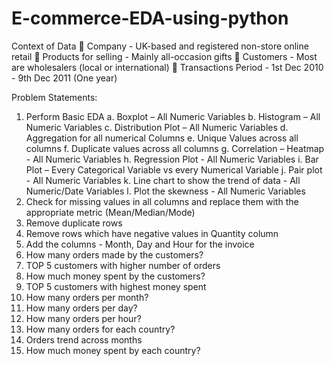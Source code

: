 # E-commerce-EDA-using-python

Context of Data 
 Company - UK-based and registered non-store online retail 
 Products for selling - Mainly all-occasion gifts 
 Customers - Most are wholesalers (local or international) 
 Transactions Period - 1st Dec 2010 - 9th Dec 2011 (One year) 

Problem Statements: 

1. Perform Basic EDA 
a. Boxplot – All Numeric Variables 
b. Histogram – All Numeric Variables 
c. Distribution Plot – All Numeric Variables 
d. Aggregation for all numerical Columns 
e. Unique Values across all columns 
f. Duplicate values across all columns 
g. Correlation – Heatmap - All Numeric Variables 
h. Regression Plot - All Numeric Variables 
i. Bar Plot – Every Categorical Variable vs every Numerical Variable 
j. Pair plot - All Numeric Variables 
k. Line chart to show the trend of data - All Numeric/Date Variables 
l. Plot the skewness - All Numeric Variables 
2. Check for missing values in all columns and replace them with the appropriate metric 
(Mean/Median/Mode) 
3. Remove duplicate rows 
4. Remove rows which have negative values in Quantity column 
5. Add the columns - Month, Day and Hour for the invoice 
6. How many orders made by the customers? 
7. TOP 5 customers with higher number of orders 
8. How much money spent by the customers? 
9. TOP 5 customers with highest money spent 
10. How many orders per month? 
11. How many orders per day? 
12. How many orders per hour? 
13. How many orders for each country? 
14. Orders trend across months 
15. How much money spent by each country?
